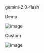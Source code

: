 gemini-2.0-flash



Demo




![image](https://github.com/user-attachments/assets/94d6d91a-b262-4ccf-8eba-699ff9ff9ef7)

Custom



![image](https://github.com/user-attachments/assets/99bcc6d2-b32c-4097-af2c-766cab34e160)

